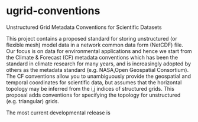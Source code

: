 ugrid-conventions
=================

Unstructured Grid Metadata Conventions for Scientific Datasets

This project contains a proposed standard for storing unstructured (or flexible mesh) model data in a network common data form (NetCDF) file. Our focus is on data for environmental applications and hence we start from the Climate & Forecast (CF) metadata conventions which has been the standard in climate research for many years, and is increasingly adopted by others as the metadata standard (e.g. NASA,Open Geospatial Consortium). The CF conventions allow you to unambiguously provide the geospatial and temporal coordinates for scientific data, but assumes that the horizontal topology may be inferred from the i,j indices of structured grids.  This proposal adds conventions for specifying the topology for unstructured (e.g. triangular) grids.  

The most current developmental release is 
